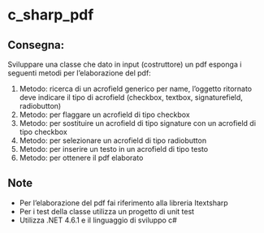 # c_sharp_pdf

## Consegna:
Sviluppare una classe che dato in input (costruttore) un pdf esponga i seguenti metodi per l’elaborazione del pdf:

1. Metodo: ricerca di un acrofield generico per name, l’oggetto ritornato deve indicare il tipo di acrofield (checkbox, textbox, signaturefield, radiobutton)
2. Metodo: per flaggare un acrofield di tipo checkbox
3. Metodo: per sostituire un acrofield di tipo signature con un acrofield di tipo checkbox
4. Metodo: per selezionare un acrofield di tipo radiobutton
5. Metodo: per inserire un testo in un acrofield di tipo testo
6. Metodo: per ottenere il pdf elaborato

## Note
* Per l’elaborazione del pdf fai riferimento alla libreria Itextsharp
* Per i test della classe utilizza un progetto di unit test
* Utilizza .NET 4.6.1 e il linguaggio di sviluppo c#
